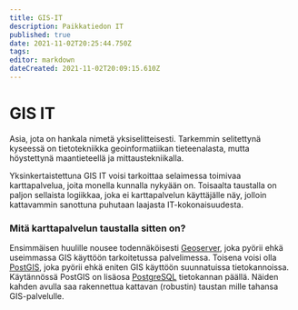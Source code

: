 ```yaml
---
title: GIS-IT
description: Paikkatiedon IT
published: true
date: 2021-11-02T20:25:44.750Z
tags: 
editor: markdown
dateCreated: 2021-11-02T20:09:15.610Z
---
```


# GIS IT
Asia, jota on hankala nimetä yksiselitteisesti. Tarkemmin selitettynä kyseessä on tietotekniikka geoinformatiikan tieteenalasta, mutta höystettynä maantieteellä ja mittaustekniikalla.

Yksinkertaistettuna GIS IT voisi tarkoittaa selaimessa toimivaa karttapalvelua, joita monella kunnalla nykyään on. Toisaalta taustalla on paljon sellaista logiikkaa, joka ei karttapalvelun käyttäjälle näy, jolloin kattavammin sanottuna puhutaan laajasta IT-kokonaisuudesta.

### Mitä karttapalvelun taustalla sitten on?
Ensimmäisen huulille nousee todennäköisesti [Geoserver](http://geoserver.org/), joka pyörii ehkä useimmassa GIS käyttöön tarkoitetussa palvelimessa. Toisena voisi olla [PostGIS](https://postgis.net/), joka pyörii ehkä eniten GIS käyttöön suunnatuissa tietokannoissa. Käytännössä PostGIS on lisäosa [PostgreSQL](https://www.postgresql.org/) tietokannan päällä. Näiden kahden avulla saa rakennettua kattavan (robustin) taustan mille tahansa GIS-palvelulle.